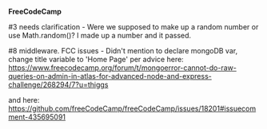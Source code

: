 **FreeCodeCamp**

#3 needs clarification - Were we supposed to make up a random number or use Math.random()? I made up a number and it passed.

#8 middleware. FCC issues - Didn't mention to declare mongoDB var, change title variable to 'Home Page' per advice here: https://www.freecodecamp.org/forum/t/mongoerror-cannot-do-raw-queries-on-admin-in-atlas-for-advanced-node-and-express-challenge/268294/7?u=thiggs

and here: https://github.com/freeCodeCamp/freeCodeCamp/issues/18201#issuecomment-435695091